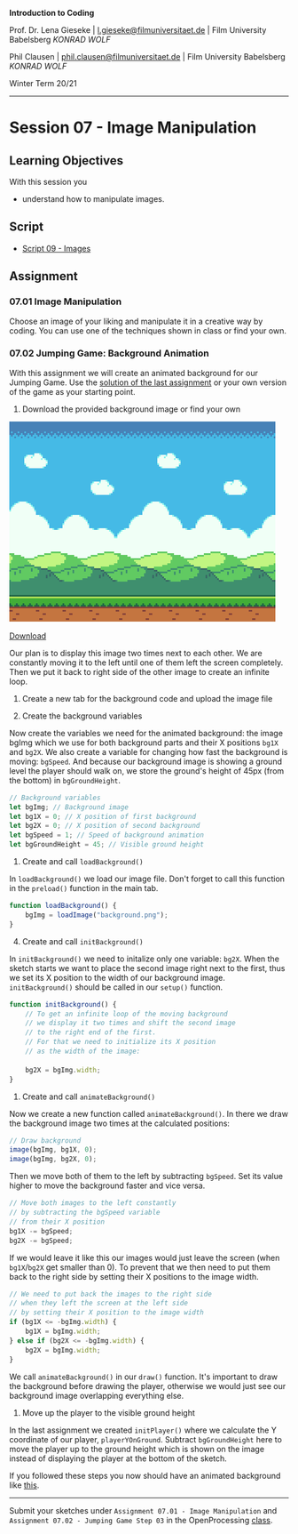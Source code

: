 **Introduction to Coding**

Prof. Dr. Lena Gieseke | l.gieseke@filmuniversitaet.de | Film University Babelsberg *KONRAD WOLF*

Phil Clausen | phil.clausen@filmuniversitaet.de | Film University Babelsberg *KONRAD WOLF*

Winter Term 20/21

---

# Session 07 - Image Manipulation

## Learning Objectives

With this session you

* understand how to manipulate images.


## Script

* [Script 09 - Images](../../02_scripts/itc_ws2021_09_images_script.md)


## Assignment

### 07.01 Image Manipulation

Choose an image of your liking and manipulate it in a creative way by coding. You can use one of the techniques shown in class or find your own.

### 07.02 Jumping Game: Background Animation

With this assignment we will create an animated background for our Jumping Game. Use the [solution of the last assignment](https://www.openprocessing.org/sketch/1042950) or your own version of the game as your starting point.

1. Download the provided background image or find your own

[![background](files/background.png)](files/background.png?raw=true)

[Download](files/background.png?raw=true)

Our plan is to display this image two times next to each other. We are constantly moving it to the left until one of them left the screen completely. Then we put it back to right side of the other image to create an infinite loop.

1. Create a new tab for the background code and upload the image file

2. Create the background variables

Now create the variables we need for the animated background: the image bgImg which we use for both background parts and their X positions `bg1X` and `bg2X`. We also create a variable for changing how fast the background is moving: `bgSpeed`. And because our background image is showing a ground level the player should walk on, we store the ground's height of 45px (from the bottom) in `bgGroundHeight`.

```js
// Background variables
let bgImg; // Background image
let bg1X = 0; // X position of first background
let bg2X = 0; // X position of second background
let bgSpeed = 1; // Speed of background animation
let bgGroundHeight = 45; // Visible ground height
```

1. Create and call `loadBackground()`

In `loadBackground()` we load our image file. Don't forget to call this function in the `preload()` function in the main tab.

```js
function loadBackground() {
	bgImg = loadImage("background.png");
}
```

4. Create and call `initBackground()`

In `initBackground()` we need to initalize only one variable: `bg2X`. When the sketch starts we want to place the second image right next to the first, thus we set its X position to the width of our background image. `initBackground()` should be called in our `setup()` function.

```js
function initBackground() {
	// To get an infinite loop of the moving background
	// we display it two times and shift the second image
	// to the right end of the first.
	// For that we need to initialize its X position
	// as the width of the image:
	
	bg2X = bgImg.width;
}
```

1. Create and call `animateBackground()`

Now we create a new function called `animateBackground()`. In there we draw the background image two times at the calculated positions:

```js
// Draw background
image(bgImg, bg1X, 0);
image(bgImg, bg2X, 0);
```

Then we move both of them to the left by subtracting `bgSpeed`. Set its value higher to move the background faster and vice versa.

```js
// Move both images to the left constantly
// by subtracting the bgSpeed variable
// from their X position
bg1X -= bgSpeed;
bg2X -= bgSpeed;
```

If we would leave it like this our images would just leave the screen (when `bg1X`/`bg2X` get smaller than 0). To prevent that we then need to put them back to the right side by setting their X positions to the image width.

```js
// We need to put back the images to the right side
// when they left the screen at the left side
// by setting their X position to the image width
if (bg1X <= -bgImg.width) {
	bg1X = bgImg.width;
} else if (bg2X <= -bgImg.width) {
	bg2X = bgImg.width;
}
```

We call `animateBackground()` in our `draw()` function. It's important to draw the background before drawing the player, otherwise we would just see our background image overlapping everything else.

1. Move up the player to the visible ground height

In the last assignment we created `initPlayer()` where we calculate the Y coordinate of our player, `playerYOnGround`. Subtract `bgGroundHeight` here to move the player up to the ground height which is shown on the image instead of displaying the player at the bottom of the sketch.


If you followed these steps you now should have an animated background like [this](https://www.openprocessing.org/sketch/1052099).


---

Submit your sketches under `Assignment 07.01 - Image Manipulation` and `Assignment 07.02 - Jumping Game Step 03` in the OpenProcessing [class](https://www.openprocessing.org/class/64768).